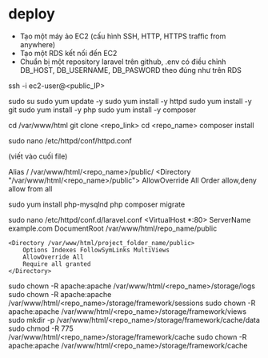 # deploy

- Tạo một máy ảo EC2 (cấu hình SSH, HTTP, HTTPS traffic from anywhere)
- Tạo một RDS kết nối đến EC2
- Chuẩn bị một repository laravel trên github, .env có điều chỉnh DB_HOST, DB_USERNAME, DB_PASWORD theo đúng như trên RDS


ssh -i <path-to-pem> ec2-user@<public_IP>

sudo su
sudo yum update -y
sudo yum install -y httpd
sudo yum install -y git
sudo yum install -y php
sudo yum install -y composer

cd /var/www/html
git clone <repo_link>
cd <repo_name>
composer install

sudo nano /etc/httpd/conf/httpd.conf

(viết vào cuối file)

Alias / /var/www/html/<repo_name>/public/
<Directory "/var/www/html/<repo_name>/public">
    AllowOverride All
    Order allow,deny
    allow from all
</Directory>



sudo yum install php-mysqlnd
php composer migrate

sudo nano /etc/httpd/conf.d/laravel.conf
<VirtualHost *:80>
    ServerName example.com
    DocumentRoot /var/www/html/repo_name/public

    <Directory /var/www/html/project_folder_name/public>
        Options Indexes FollowSymLinks MultiViews
        AllowOverride All
        Require all granted
    </Directory>
</VirtualHost>



sudo chown -R apache:apache /var/www/html/<repo_name>/storage/logs
sudo chown -R apache:apache /var/www/html/<repo_name>/storage/framework/sessions
sudo chown -R apache:apache /var/www/html/<repo_name>/storage/framework/views
sudo mkdir -p /var/www/html/<repo_name>/storage/framework/cache/data
sudo chmod -R 775 /var/www/html/<repo_name>/storage/framework/cache
sudo chown -R apache:apache /var/www/html/<repo_name>/storage/framework/cache



